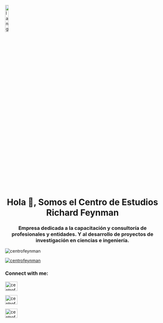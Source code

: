 <p align="left"><img width=15%" src="https://github.com/centrofeynman/centrofeynman/master/lang.gif" alt="lang image here" /></p>
<h1 align="center">Hola 👋, Somos el Centro de Estudios Richard Feynman</h1>
<h3 align="center">Empresa dedicada a la capacitación y consultoría de profesionales y entidades. Y al desarrollo de proyectos de investigación en ciencias e ingeniería.</h3>

<p align="left"> <img src="https://komarev.com/ghpvc/?username=centrofeynman&label=Profile%20views&color=0e75b6&style=flat" alt="centrofeynman" /> </p>

<p align="left"> <a href="https://twitter.com/centrofeynman" target="blank"><img src="https://img.shields.io/twitter/follow/centrofeynman?logo=twitter&style=for-the-badge" alt="centrofeynman" /></a> </p>

<h3 align="left">Connect with me:</h3>
<p align="left">
<a href="https://twitter.com/centrofeynman" target="blank"><img align="center" src="https://raw.githubusercontent.com/rahuldkjain/github-profile-readme-generator/neutral-icons/src/images/icons/Social/twitter.svg" alt="centrofeynman" height="30" width="40" /></a>
  
<a href="https://linkedin.com/in/centrofeynman" target="blank"><img align="center" src="https://raw.githubusercontent.com/rahuldkjain/github-profile-readme-generator/neutral-icons/src/images/icons/Social/linked-in-alt.svg" alt="centrofeynman" height="30" width="40" /></a>

<a href="https://fb.com/centrofeynman" target="blank"><img align="center" src="https://raw.githubusercontent.com/rahuldkjain/github-profile-readme-generator/neutral-icons/src/images/icons/Social/facebook.svg" alt="centrofeynman" height="30" width="40" /></a>
</p>



<!---
centrofeynman/centrofeynman is a ✨ special ✨ repository because its `README.md` (this file) appears on your GitHub profile.
You can click the Preview link to take a look at your changes.
--->
